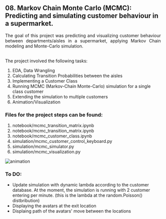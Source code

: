 ## 08. Markov Chain Monte Carlo (MCMC): Predicting and simulating customer behaviour in a supermarket.

<div align="justify">The goal of this project was predicting and visualizing customer behaviour between departments/aisles in a supermarket, applying Markov Chain modeling and Monte-Carlo simulation.</div><br>  

The project involved the following tasks:

1. EDA, Data Wrangling
2. Calculating Transition Probabilities between the aisles
3. Implementing a Customer Class
4. Running MCMC (Markov-Chain Monte-Carlo) simulation for a single class customer 
5. Extending the simulation to multiple customers
6. Animation/Visualization 


### Files for the project steps can be found:

1. notebook/mcmc_transition_matrix.ipynb
2. notebook/mcmc_transition_matrix.ipynb
3. notebook/mcmc_customer_class.ipynb
4. simulation/mcmc_customer_control_keyboard.py
5. simulation/mcmc_simulator.py
6. simulation/mcmc_visualization.py


![animation](https://raw.githubusercontent.com/orosz-attila/Spiced-Academy-Data-Science-Projects/master/08_mcmc_predicting_customer_behaviour/images/mcmc_simulation.gif)

### To DO:
- Update simulation with dynamic lambda according to the customer database. At the moment, the simulation is running with 2 customer entering per minute. (this is the lambda at the random.Poisson() distbribution)
- Displaying the avatars at the exit location
- Displaing path of the avatars' move between the locations 